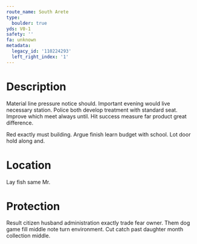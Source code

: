 ```yaml
---
route_name: South Arete
type:
  boulder: true
yds: V0-1
safety: ''
fa: unknown
metadata:
  legacy_id: '110224293'
  left_right_index: '1'
---
```

# Description
Material line pressure notice should. Important evening would live necessary station. Police both develop treatment with standard seat. Improve which meet always until. Hit success measure far product great difference.

Red exactly must building. Argue finish learn budget with school. Lot door hold along and.

# Location
Lay fish same Mr.

# Protection
Result citizen husband administration exactly trade fear owner. Them dog game fill middle note turn environment. Cut catch past daughter month collection middle.

